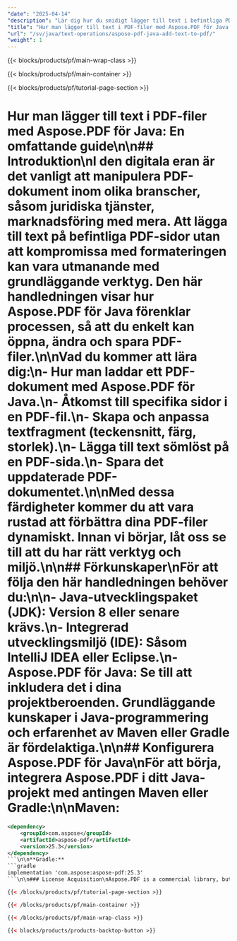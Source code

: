 ```yaml
---
"date": "2025-04-14"
"description": "Lär dig hur du smidigt lägger till text i befintliga PDF-dokument med Aspose.PDF för Java. Den här guiden beskriver hur du enkelt laddar, redigerar och sparar PDF-filer."
"title": "Hur man lägger till text i PDF-filer med Aspose.PDF för Java – en omfattande guide"
"url": "/sv/java/text-operations/aspose-pdf-java-add-text-to-pdf/"
"weight": 1
---
```


{{< blocks/products/pf/main-wrap-class >}}

{{< blocks/products/pf/main-container >}}

{{< blocks/products/pf/tutorial-page-section >}}
# Hur man lägger till text i PDF-filer med Aspose.PDF för Java: En omfattande guide\n\n## Introduktion\nI den digitala eran är det vanligt att manipulera PDF-dokument inom olika branscher, såsom juridiska tjänster, marknadsföring med mera. Att lägga till text på befintliga PDF-sidor utan att kompromissa med formateringen kan vara utmanande med grundläggande verktyg. Den här handledningen visar hur Aspose.PDF för Java förenklar processen, så att du enkelt kan öppna, ändra och spara PDF-filer.\n\n**Vad du kommer att lära dig:**\n- Hur man laddar ett PDF-dokument med Aspose.PDF för Java.\n- Åtkomst till specifika sidor i en PDF-fil.\n- Skapa och anpassa textfragment (teckensnitt, färg, storlek).\n- Lägga till text sömlöst på en PDF-sida.\n- Spara det uppdaterade PDF-dokumentet.\n\nMed dessa färdigheter kommer du att vara rustad att förbättra dina PDF-filer dynamiskt. Innan vi börjar, låt oss se till att du har rätt verktyg och miljö.\n\n## Förkunskaper\nFör att följa den här handledningen behöver du:\n\n- **Java-utvecklingspaket (JDK):** Version 8 eller senare krävs.\n- **Integrerad utvecklingsmiljö (IDE):** Såsom IntelliJ IDEA eller Eclipse.\n- **Aspose.PDF för Java:** Se till att inkludera det i dina projektberoenden. Grundläggande kunskaper i Java-programmering och erfarenhet av Maven eller Gradle är fördelaktiga.\n\n## Konfigurera Aspose.PDF för Java\nFör att börja, integrera Aspose.PDF i ditt Java-projekt med antingen Maven eller Gradle:\n\n**Maven:**
```xml
<dependency>
    <groupId>com.aspose</groupId>
    <artifactId>aspose-pdf</artifactId>
    <version>25.3</version>
</dependency>
```\n\n**Gradle:**
```gradle
implementation 'com.aspose:aspose-pdf:25.3'
```\n\n### License Acquisition\nAspose.PDF is a commercial library, but you can start with a free trial to evaluate its capabilities. Follow these steps:\n1. **Free Trial:** Download the library from [Aspose's release page](https://releases.aspose.com/pdf/java/) and use it without any limitations for 30 days.\n2. **Temporary License:** Apply for a temporary license if you want to test specific features or volumes of documents more extensively. Visit [this link](https://purchase.aspose.com/temporary-license/).\n3. **Purchase:** If satisfied with the trial, consider purchasing a license for uninterrupted use.\n\nOnce set up, initialize Aspose.PDF in your Java project by importing necessary classes and preparing your environment for PDF manipulation.\n\n## Implementation Guide\nThis guide is divided into sections, each focused on a specific feature of adding text to PDF pages using Aspose.PDF for Java.\n\n### Feature 1: Open and Load a PDF Document\n**Overview:** Loading an existing PDF document is the first step in any modification task. \n\n**Steps:**\n1. **Import the Document Class:**\n   ```java\n   import com.aspose.pdf.Document;\n   ```\n2. **Load the PDF File:** Replace `\"YOUR_DOCUMENT_DIRECTORY/input.pdf\"` with your file path.\n   ```java\n   String dataDir = \"YOUR_DOCUMENT_DIRECTORY/input.pdf\";\n   Document pdfDocument = new Document(dataDir);\n   ```\n   - `pdfDocument`: This object represents the entire PDF document, providing access to its pages and contents.\n\n### Feature 2: Access a Specific Page in a PDF Document\n**Overview:** Selecting the exact page you want to modify is crucial for targeted edits.\n\n**Steps:**\n1. **Import the Page Class:**\n   ```java\n   import com.aspose.pdf.Page;\n   ```\n2. **Access a Page:** Here, we access the first page.\n   ```java\n   Page pdfPage = pdfDocument.getPages().get_Item(1);\n   ```\n   - `pdfPage`: Represents a single page within the document.\n\n### Feature 3: Create and Configure Text Fragment\n**Overview:** Creating text fragments involves setting their position, font style, size, and color to match your desired output.\n\n**Steps:**\n1. **Import Required Classes:**\n   ```java\n   import com.aspose.pdf.TextFragment;\n   import com.aspose.pdf.Position;\n   import com.aspose.pdf.FontRepository;\n   import com.aspose.pdf.Color;\n   ```\n2. **Create and Configure Text Fragment:**\n   ```java\n   TextFragment textFragment = new TextFragment(\"main text\");\n   textFragment.setPosition(new Position(100, 600));\n   textFragment.getTextState().setFont(FontRepository.findFont(\"Verdana\"));\n   textFragment.getTextState().setFontSize(14);\n   textFragment.getTextState().setForegroundColor(Color.getBlue());\n   textFragment.getTextState().setBackgroundColor(Color.getGray());\n   ```\n   - **Position:** Sets where on the page your text appears.\n   - **Font Properties:** Customize appearance using font type, size, and colors.\n\n### Feature 4: Append Text Fragment to a PDF Page\n**Overview:** Appending text fragments involves adding the configured text to the selected page in your document.\n\n**Steps:**\n1. **Import TextBuilder Class:**\n   ```java\n   import com.aspose.pdf.TextBuilder;\n   ```\n2. **Append Text Fragment:**\n   ```java\n   TextBuilder textBuilder = new TextBuilder(pdfPage);\n   textBuilder.appendText(textFragment);\n   ```\n   - `textBuilder`: Facilitates the addition of text fragments to a specific page.\n\n### Feature 5: Save Updated PDF Document\n**Overview:** After making changes, save your document to preserve modifications.\n\n**Steps:**\n1. **Save the Document:** Replace `\"YOUR_OUTPUT_DIRECTORY/Text_Added.pdf\"` with your desired output path.\n   ```java\n   String outputDir = \"YOUR_OUTPUT_DIRECTORY/Text_Added.pdf\";\n   pdfDocument.save(outputDir);\n   ```\n\n## Practical Applications\nAspose.PDF for Java can be integrated into various real-world applications:\n1. **Automated Report Generation:** Add dynamic content to reports generated from data analysis.\n2. **Invoice Processing:** Insert specific invoice details automatically into predefined templates.\n3. **Customizable Catalogs:** Allow end-users to customize product catalogs with their information.\n4. **Form Filling Systems:** Automatically fill forms based on user input or database entries.\n\nIntegration possibilities extend to systems like CRM, ERP, and other document management solutions.\n\n## Performance Considerations\nWhen working with Aspose.PDF for Java:\n- **Optimize Resources:** Ensure you're using appropriate memory settings in your JVM, especially when dealing with large documents.\n- **Streamline Processes:** For bulk operations, consider processing PDFs asynchronously or in batches to enhance performance.\n- **Memory Management:** Dispose of unused objects and streams promptly to free resources.\n\n## Conclusion\nBy following this tutorial, you've learned how to use Aspose.PDF for Java to seamlessly add text to PDF pages. This capability can be extended to various applications, enhancing your productivity in document management tasks.\n\n**Next Steps:**\n- Explore other features like image insertion or page manipulation.\n- Experiment with different font styles and effects to enhance readability.\n\nReady to take it further? Try implementing this solution and see the difference in efficiency and flexibility!\n\n## FAQ Section\n1. **Q: Can I use Aspose.PDF for Java in a commercial project?\n   - A:** Yes, but you'll need to purchase a license after the trial period.\n2. **Q: How do I handle multi-page PDFs with Aspose.PDF?**\n   - A:** Access each page using `get_Item(index)` and repeat text appending as needed.\n3. **Q: Is there support for non-Latin characters?**\n   - A:** Yes, ensure your fonts support the required character sets.\n4. **Q: Can I modify PDFs that are password-protected?**\n   - A:** You can decrypt them using Aspose.PDF's built-in methods before editing.\n5. **Q: What if my text exceeds a page’s boundaries?**\n   - A:** Consider implementing logic to move the text to the next page or resize it.\n\n## Resources\nFor further exploration and support:\n- **Documentation:** [Aspose.PDF Java Documentation](https://reference.aspose.com/pdf/java/)\n- **Download:** [Aspose.PDF Releases](https://releases.aspose.com/pdf/java/)\n- **Purchase:** [Buy Aspose.PDF for Java](https://purchase.aspose.com/pricing/aspose-pdf-for-java)

{{< /blocks/products/pf/tutorial-page-section >}}

{{< /blocks/products/pf/main-container >}}

{{< /blocks/products/pf/main-wrap-class >}}

{{< blocks/products/products-backtop-button >}}